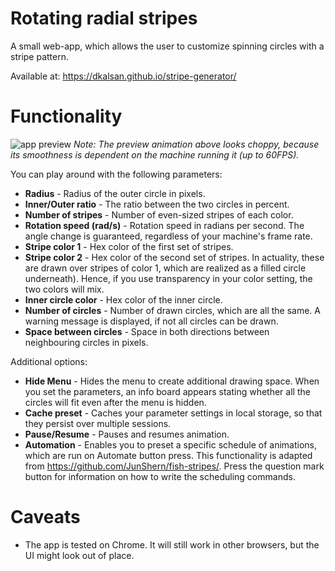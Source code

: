 # Rotating radial stripes
A small web-app, which allows the user to customize spinning circles with a stripe pattern. 

Available at: https://dkalsan.github.io/stripe-generator/

# Functionality
![app preview](images/preview.gif)
*Note: The preview animation above looks choppy, because its smoothness is dependent on the machine running it (up to 60FPS).*

You can play around with the following parameters:
* **Radius** - Radius of the outer circle in pixels.
* **Inner/Outer ratio** - The ratio between the two circles in percent.
* **Number of stripes** - Number of even-sized stripes of each color.
* **Rotation speed (rad/s)** - Rotation speed in radians per second. The angle change is guaranteed, regardless of your machine's frame rate.
* **Stripe color 1** - Hex color of the first set of stripes.
* **Stripe color 2** - Hex color of the second set of stripes. In actuality, these are drawn over stripes of color 1, which are realized as a filled circle underneath). Hence, if you use transparency in your color setting, the two colors will mix.
* **Inner circle color** - Hex color of the inner circle.
* **Number of circles** - Number of drawn circles, which are all the same. A warning message is displayed, if not all circles can be drawn.
* **Space between circles** - Space in both directions between neighbouring circles in pixels.

Additional options:
* **Hide Menu** - Hides the menu to create additional drawing space. When you set the parameters, an info board appears stating whether all the circles will fit even after the menu is hidden.
* **Cache preset** - Caches your parameter settings in local storage, so that they persist over multiple sessions.
* **Pause/Resume** - Pauses and resumes animation.
* **Automation** - Enables you to preset a specific schedule of animations, which are run on Automate button press. This functionality is adapted from https://github.com/JunShern/fish-stripes/. Press the question mark button for information on how to write the scheduling commands.


# Caveats
* The app is tested on Chrome. It will still work in other browsers, but the UI might look out of place.
